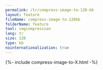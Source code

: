 ```yaml
---
permalink: /tr/compress-image-to-120-kb
layout: feature
fileName: compress-image-to-120kb
folderName: feature
tool: imgcompression
lang: tr
size: 120
type: kb
nointernationalization: true
---
```

{%- include compress-image-to-X.html -%}       
